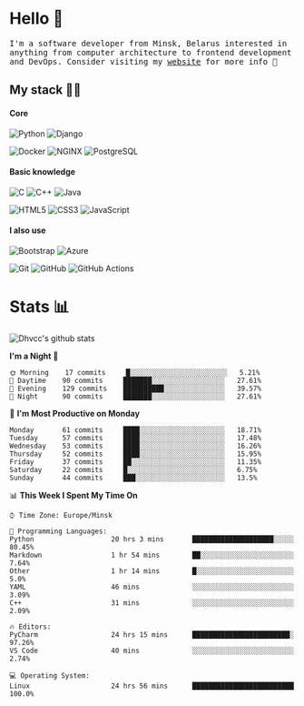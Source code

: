 # Hello 👋

<p>
    <samp>
        I'm a software developer from Minsk, Belarus
        interested in anything from computer architecture to frontend development and DevOps.
        Consider visiting my <a target="_blank" href="https://dhvcc.github.io/dhvcc">website</a> for more info 🙂
    </samp>
</p>

## My stack 🧑‍💻

#### Core

![Python](https://img.shields.io/badge/-Python-000000?style=flat&logo=python)
![Django](https://img.shields.io/badge/-Django-000000?style=flat&logo=Django)

![Docker](https://img.shields.io/badge/-Docker-000000?style=flat&logo=docker)
![NGINX](https://img.shields.io/badge/-NGINX-000000?style=flat&logo=nginx)
![PostgreSQL](https://img.shields.io/badge/-PostgreSQL-000000?style=flat&logo=postgresql)

#### Basic knowledge

![C](https://img.shields.io/badge/-C-000000?style=flat&logo=C)
![C++](https://img.shields.io/badge/-C++-000000?style=flat&logo=C%2B%2B&logoColor=00599C)
![Java](https://img.shields.io/badge/-Java-000000?style=flat&logo=Java&logoColor=007396)

![HTML5](https://img.shields.io/badge/-HTML5-000000?style=flat&logo=HTML5)
![CSS3](https://img.shields.io/badge/-CSS3-000000?style=flat&logo=css3)
![JavaScript](https://img.shields.io/badge/-JavaScript-000000?style=flat&logo=javascript)

#### I also use

![Bootstrap](https://img.shields.io/badge/-Bootstrap-000000?style=flat&logo=bootstrap)
![Azure](https://img.shields.io/badge/-Azure-000000?style=flat&logo=Microsoft-Azure)

![Git](https://img.shields.io/badge/-Git-000000?style=flat&logo=git&logoColor=F05032)
![GitHub](https://img.shields.io/badge/-GitHub-000000?style=flat&logo=github)
![GitHub Actions](https://img.shields.io/badge/-GitHub%20Actions-000000?style=flat&logo=github-actions)

# Stats 📊

<a>
    <img src="https://github-readme-stats.dhvcc.vercel.app/api?username=dhvcc&count_private=true&theme=graywhite" alt="Dhvcc's github stats">
</a>

<!--START_SECTION:waka-->
**I'm a Night 🦉** 

```text
🌞 Morning    17 commits     █░░░░░░░░░░░░░░░░░░░░░░░░   5.21% 
🌆 Daytime    90 commits     ███████░░░░░░░░░░░░░░░░░░   27.61% 
🌃 Evening    129 commits    ██████████░░░░░░░░░░░░░░░   39.57% 
🌙 Night      90 commits     ███████░░░░░░░░░░░░░░░░░░   27.61%

```
📅 **I'm Most Productive on Monday** 

```text
Monday       61 commits     ████░░░░░░░░░░░░░░░░░░░░░   18.71% 
Tuesday      57 commits     ████░░░░░░░░░░░░░░░░░░░░░   17.48% 
Wednesday    53 commits     ████░░░░░░░░░░░░░░░░░░░░░   16.26% 
Thursday     52 commits     ████░░░░░░░░░░░░░░░░░░░░░   15.95% 
Friday       37 commits     ██░░░░░░░░░░░░░░░░░░░░░░░   11.35% 
Saturday     22 commits     █░░░░░░░░░░░░░░░░░░░░░░░░   6.75% 
Sunday       44 commits     ███░░░░░░░░░░░░░░░░░░░░░░   13.5%

```


📊 **This Week I Spent My Time On** 

```text
⌚︎ Time Zone: Europe/Minsk

💬 Programming Languages: 
Python                   20 hrs 3 mins       ████████████████████░░░░░   80.45% 
Markdown                 1 hr 54 mins        ██░░░░░░░░░░░░░░░░░░░░░░░   7.64% 
Other                    1 hr 14 mins        █░░░░░░░░░░░░░░░░░░░░░░░░   5.0% 
YAML                     46 mins             ░░░░░░░░░░░░░░░░░░░░░░░░░   3.09% 
C++                      31 mins             ░░░░░░░░░░░░░░░░░░░░░░░░░   2.09%

🔥 Editors: 
PyCharm                  24 hrs 15 mins      ████████████████████████░   97.26% 
VS Code                  40 mins             ░░░░░░░░░░░░░░░░░░░░░░░░░   2.74%

💻 Operating System: 
Linux                    24 hrs 56 mins      █████████████████████████   100.0%

```


<!--END_SECTION:waka-->